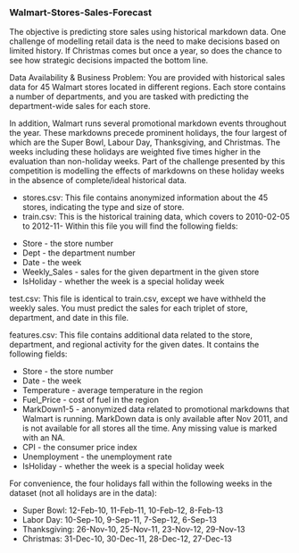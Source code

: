 ### Walmart-Stores-Sales-Forecast
The objective is predicting store sales using historical markdown data.
One challenge of modelling retail data is the need to make decisions based on limited history. If Christmas comes but once a year, so does the chance to see how strategic decisions impacted the bottom line.

Data Availability & Business Problem:
You are provided with historical sales data for 45 Walmart stores located in different regions. Each store contains a number of departments, and you are tasked with predicting the department-wide sales for each store.

In addition, Walmart runs several promotional markdown events throughout the year. These markdowns precede prominent holidays, the four largest of which are the Super Bowl, Labour Day, Thanksgiving, and Christmas. The weeks including these holidays are weighted five times higher in the evaluation than non-holiday weeks. Part of the challenge presented by this competition is modelling the effects of markdowns on these holiday weeks in the absence of complete/ideal historical data.
* stores.csv: This file contains anonymized information about the 45 stores, indicating the type and size of store.
* train.csv: This is the historical training data, which covers to 2010-02-05 to 2012-11-
  Within this file you will find the following fields:
 - Store - the store number
 - Dept - the department number
 - Date - the week
 - Weekly_Sales - sales for the given department in the given store
 - IsHoliday - whether the week is a special holiday week

test.csv: This file is identical to train.csv, except we have withheld the weekly sales. You must predict the sales for each triplet of store, department, and date in this file.

features.csv: This file contains additional data related to the store, department, and regional activity for the given dates. It contains the following fields:
 - Store - the store number
 - Date - the week
 - Temperature - average temperature in the region
 - Fuel_Price - cost of fuel in the region
 - MarkDown1-5 - anonymized data related to promotional markdowns that Walmart is running. MarkDown data is only available after Nov 2011, and is not available for all stores all the time. Any missing value is marked with an NA.
 - CPI - the consumer price index
 - Unemployment - the unemployment rate
 - IsHoliday - whether the week is a special holiday week


For convenience, the four holidays fall within the following weeks in the dataset (not all holidays are in the data):
* Super Bowl: 12-Feb-10, 11-Feb-11, 10-Feb-12, 8-Feb-13
* Labor Day: 10-Sep-10, 9-Sep-11, 7-Sep-12, 6-Sep-13
* Thanksgiving: 26-Nov-10, 25-Nov-11, 23-Nov-12, 29-Nov-13
* Christmas: 31-Dec-10, 30-Dec-11, 28-Dec-12, 27-Dec-13
